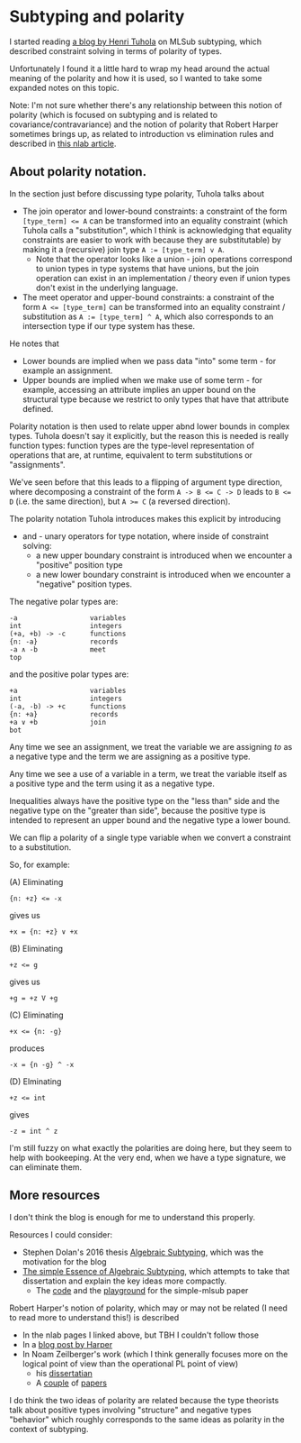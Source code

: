 # Subtyping and polarity

I started reading [a blog by Henri
Tuhola](https://boxbase.org/entries/2017/oct/16/mlsub-with-ssa-ir/) on
MLSub subtyping, which described constraint solving in terms of
polarity of types.

Unfortunately I found it a little hard to wrap my head around the actual
meaning of the polarity and how it is used, so I wanted to take some
expanded notes on this topic.

Note: I'm not sure whether there's any relationship between this notion
of polarity (which is focused on subtyping and is related to
covariance/contravariance) and the notion of polarity that Robert Harper
sometimes brings up, as related to introduction vs elimination rules
and described in [this nlab article](https://ncatlab.org/nlab/show/polarity+in+type+theory).

## About polarity notation.

In the section just before discussing type polarity, Tuhola talks about
- The join operator and lower-bound constraints: a constraint of the
  form `[type_term] <= A` can be transformed into an equality constraint
  (which Tuhola calls a "substitution", which I think is acknowledging that
  equality constraints are easier to work with because they are substitutable)
  by making it a (recursive) join type `A := [type_term] v A`.
  - Note that the operator looks like a union - join operations correspond
    to union types in type systems that have unions, but the join operation
	can exist in an implementation / theory even if union types don't
	exist in the underlying language.
- The meet operator and upper-bound constraints: a constraint of the form
  `A <= [type_term]` can be transformed into an equality constraint /
  substitution as `A := [type_term] ^ A`, which also corresponds to an
  intersection type if our type system has these.
  
He notes that
- Lower bounds are implied when we pass data "into" some term - for
  example an assignment.
- Upper bounds are implied when we make use of some term - for example,
  accessing an attribute implies an upper bound on the structural type
  because we restrict to only types that have that attribute defined.
  
Polarity notation is then used to relate upper abnd lower bounds in
complex types. Tuhola doesn't say it explicitly, but the reason this
is needed is really function types: function types are the type-level
representation of operations that are, at runtime, equivalent to term
substitutions or "assignments".

We've seen before that this leads to a flipping of argument type direction,
where decomposing a constraint of the form `A -> B <= C -> D` leads to
`B <= D` (i.e. the same direction), but `A >= C` (a reversed direction).

The polarity notation Tuhola introduces makes this explicit by introducing
+ and - unary operators for type notation, where inside of constraint solving:
  * a new upper boundary constraint is introduced when we encounter a
    "positive" position type
  * a new lower boundary constraint is introduced when we encounter a
    "negative" position types.
	
The negative polar types are:
```
-a                  variables
int                 integers
(+a, +b) -> -c      functions
{n: -a}             records
-a ∧ -b             meet
top
```
and the positive polar types are:
```
+a                  variables
int                 integers
(-a, -b) -> +c      functions
{n: +a}             records
+a ∨ +b             join
bot
```

Any time we see an assignment, we treat the variable we are assigning
*to* as a negative type and the term we are assigning as a positive type.

Any time we see a use of a variable in a term, we treat the variable itself
as a positive type and the term using it as a negative type.

Inequalities always have the positive type on the "less than" side and the
negative type on the "greater than side", because the positive type is intended
to represent an upper bound and the negative type a lower bound.

We can flip a polarity of a single type variable when we convert a
constraint to a substitution.

So, for example:

(A) Eliminating
```
{n: +z} <= -x
```
gives us
```
+x = {n: +z} ∨ +x 
```

(B) Eliminating
```
+z <= g
```
gives us
```
+g = +z V +g
```

(C) Eliminating
```
+x <= {n: -g}
```
produces
```
-x = {n -g} ^ -x
```

(D) Elminating
```
+z <= int
```
gives
```
-z = int ^ z
```


I'm still fuzzy on what exactly the polarities are doing here, but they
seem to help with bookeeping. At the very end, when we have a type
signature, we can eliminate them.


## More resources

I don't think the blog is enough for me to understand this properly.

Resources I could consider:
- Stephen Dolan's 2016 thesis [Algebraic
  Subtyping](https://www.cs.tufts.edu/~nr/cs257/archive/stephen-dolan/thesis.pdf),
  which was the motivation for the blog
- [The simple Essence of Algebraic Subtyping](https://lptk.github.io/programming/2020/03/26/demystifying-mlsub.html),
  which attempts to take that dissertation and explain the key ideas
  more compactly.
  - The [code](https://github.com/LPTK/simple-sub) and the
    [playground](https://lptk.github.io/simple-sub/) for the simple-mlsub paper

Robert Harper's notion of polarity, which may or may not be related (I need
to read more to understand this!) is described
- In the nlab pages I linked above, but TBH I couldn't follow those
- In a [blog post by Harper](https://existentialtype.wordpress.com/2012/08/25/polarity-in-type-theory/)
- In Noam Zeilberger's work (which I think generally focuses more on the logical
  point of view than the operational PL point of view)
  - his [dissertatian](https://noamz.org/thesis.pdf)
  - A [couple](http://noamz.org/papers/polpol.pdf) of
    [papers](https://noamz.org/talks/logpolpro.pdf)
	
I do think the two ideas of polarity are related because the type theorists
talk about positive types involving "structure" and negative types "behavior"
which roughly corresponds to the same ideas as polarity in the context of
subtyping.
